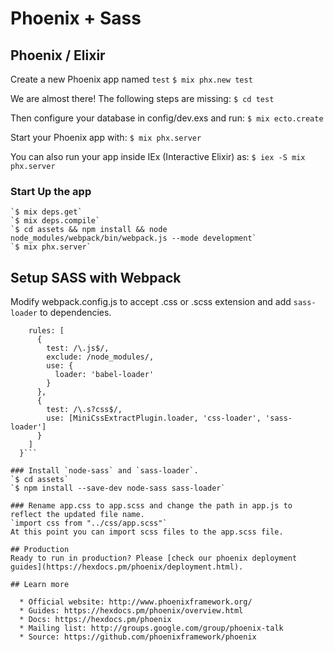 # Phoenix + Sass

## Phoenix / Elixir
Create a new Phoenix app named `test`
    `$ mix phx.new test`

We are almost there! The following steps are missing:
    `$ cd test`

Then configure your database in config/dev.exs and run:
    `$ mix ecto.create`

Start your Phoenix app with:
    `$ mix phx.server`

You can also run your app inside IEx (Interactive Elixir) as:
    `$ iex -S mix phx.server`

### Start Up the app
    `$ mix deps.get`
    `$ mix deps.compile`
    `$ cd assets && npm install && node node_modules/webpack/bin/webpack.js --mode development`
    `$ mix phx.server`

## Setup SASS with Webpack
Modify webpack.config.js to accept .css or .scss extension and add `sass-loader` to dependencies.

```module: {
    rules: [
      {
        test: /\.js$/,
        exclude: /node_modules/,
        use: {
          loader: 'babel-loader'
        }
      },
      {
        test: /\.s?css$/,
        use: [MiniCssExtractPlugin.loader, 'css-loader', 'sass-loader']
      }
    ]
  }```

### Install `node-sass` and `sass-loader`.
`$ cd assets`
`$ npm install --save-dev node-sass sass-loader`

### Rename app.css to app.scss and change the path in app.js to reflect the updated file name.
`import css from "../css/app.scss"`
At this point you can import scss files to the app.scss file.

## Production 
Ready to run in production? Please [check our phoenix deployment guides](https://hexdocs.pm/phoenix/deployment.html).

## Learn more

  * Official website: http://www.phoenixframework.org/
  * Guides: https://hexdocs.pm/phoenix/overview.html
  * Docs: https://hexdocs.pm/phoenix
  * Mailing list: http://groups.google.com/group/phoenix-talk
  * Source: https://github.com/phoenixframework/phoenix
